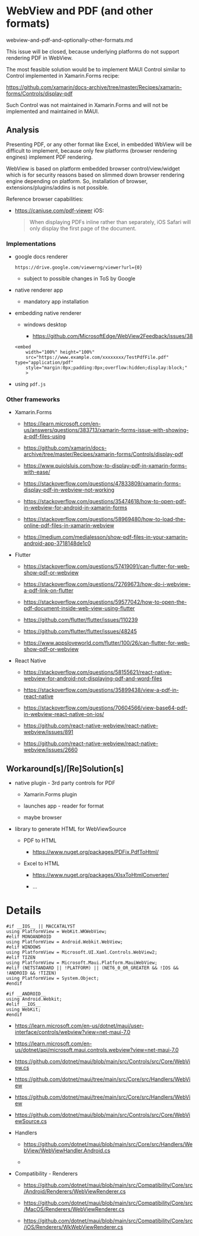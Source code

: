 # WebView and PDF (and other formats)

webview-and-pdf-and-optionally-other-formats.md


This issue will be closed, because underlying platforms do not support rendering PDF in WebView.

The most feasible solution would be to implement MAUI Control similar to Control implemented in
Xamarin.Forms recipe:

https://github.com/xamarin/docs-archive/tree/master/Recipes/xamarin-forms/Controls/display-pdf

Such Control was not maintained in Xamarin.Forms and will not be implemented and maintained in
MAUI.

## Analysis

Presenting PDF, or any other format like Excel, in embedded WbView will be difficult to implement, because only few platforms (browser rendering engines) implement PDF rendering.

WebView is based on platform embedded browser control/view/widget which is for security reasons based on slimmed down browser rendering engine depending on platform. So, installation of browser, extensions/plugins/addins is not possible.

Reference browser capabilities:

*   https://caniuse.com/pdf-viewer
     iOS:
    >When displaying PDFs inline rather than separately, iOS Safari will only display 
    the first page of the document.

### Implementations

*   google docs renderer

    ```
    https://drive.google.com/viewerng/viewer?url={0}
    ```

    *   subject to possible changes in ToS by Google

*   native renderer app

    *   mandatory app installation

*   embedding native renderer 

    *   windows desktop
    
        *   https://github.com/MicrosoftEdge/WebView2Feedback/issues/38

    ```
    <embed 
        width="100%" height="100%" 
        src="https://www.example.com/xxxxxxxx/TestPdfFile.pdf" type="application/pdf" 
        style="margin:0px;padding:0px;overflow:hidden;display:block;"
        >
    ```

*   using `pdf.js`


### Other frameworks

*   Xamarin.Forms

    *   https://learn.microsoft.com/en-us/answers/questions/383713/xamarin-forms-issue-with-showing-a-pdf-files-using

    *   https://github.com/xamarin/docs-archive/tree/master/Recipes/xamarin-forms/Controls/display-pdf

    *   https://www.pujolsluis.com/how-to-display-pdf-in-xamarin-forms-with-ease/

    *   https://stackoverflow.com/questions/47833809/xamarin-forms-display-pdf-in-webview-not-working

    *   https://stackoverflow.com/questions/35474618/how-to-open-pdf-in-webview-for-android-in-xamarin-forms

    *   https://stackoverflow.com/questions/58969480/how-to-load-the-online-pdf-files-in-xamarin-webview

    *   https://medium.com/medialesson/show-pdf-files-in-your-xamarin-android-app-3718148de1c0    

*   Flutter

    *   https://stackoverflow.com/questions/57419091/can-flutter-for-web-show-pdf-or-webview

    *   https://stackoverflow.com/questions/72769673/how-do-i-webview-a-pdf-link-on-flutter

    *   https://stackoverflow.com/questions/59577042/how-to-open-the-pdf-document-inside-web-view-using-flutter

    *   https://github.com/flutter/flutter/issues/110239

    *   https://github.com/flutter/flutter/issues/48245
    
    *   https://www.appsloveworld.com/flutter/100/26/can-flutter-for-web-show-pdf-or-webview

*   React Native

    *   https://stackoverflow.com/questions/58155621/react-native-webview-for-android-not-displaying-pdf-and-word-files

    *   https://stackoverflow.com/questions/35899438/view-a-pdf-in-react-native

    *   https://stackoverflow.com/questions/70604566/view-base64-pdf-in-webview-react-native-on-ios/

    *   https://github.com/react-native-webview/react-native-webview/issues/891

    *   https://github.com/react-native-webview/react-native-webview/issues/2660


## Workaround[s]/[Re]Solution[s]

*   native plugin - 3rd party controls for PDF
    
    *   Xamarin.Forms plugin

    *   launches app - reader for format

    *   maybe browser

*   library to generate HTML for WebViewSource

    *   PDF to HTML

        *   https://www.nuget.org/packages/PDFix.PdfToHtml/

    *   Excel to HTML

        *   https://www.nuget.org/packages/XlsxToHtmlConverter/

        *   ...




# Details

```
#if __IOS__ || MACCATALYST
using PlatformView = WebKit.WKWebView;
#elif MONOANDROID
using PlatformView = Android.Webkit.WebView;
#elif WINDOWS
using PlatformView = Microsoft.UI.Xaml.Controls.WebView2;
#elif TIZEN
using PlatformView = Microsoft.Maui.Platform.MauiWebView;
#elif (NETSTANDARD || !PLATFORM) || (NET6_0_OR_GREATER && !IOS && !ANDROID && !TIZEN)
using PlatformView = System.Object;
#endif

#if __ANDROID__
using Android.Webkit;
#elif __IOS__
using WebKit;
#endif
```

*   https://learn.microsoft.com/en-us/dotnet/maui/user-interface/controls/webview?view=net-maui-7.0

*   https://learn.microsoft.com/en-us/dotnet/api/microsoft.maui.controls.webview?view=net-maui-7.0

*   https://github.com/dotnet/maui/blob/main/src/Controls/src/Core/WebView.cs

*   https://github.com/dotnet/maui/tree/main/src/Core/src/Handlers/WebView

*   https://github.com/dotnet/maui/tree/main/src/Core/src/Handlers/WebView

*   https://github.com/dotnet/maui/blob/main/src/Controls/src/Core/WebViewSource.cs

*   Handlers

    *   https://github.com/dotnet/maui/blob/main/src/Core/src/Handlers/WebView/WebViewHandler.Android.cs

    *   

*   Compatibility - Renderers

    *   https://github.com/dotnet/maui/blob/main/src/Compatibility/Core/src/Android/Renderers/WebViewRenderer.cs

    *   https://github.com/dotnet/maui/blob/main/src/Compatibility/Core/src/MacOS/Renderers/WebViewRenderer.cs

    *   https://github.com/dotnet/maui/blob/main/src/Compatibility/Core/src/iOS/Renderers/WkWebViewRenderer.cs



